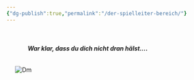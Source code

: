 ```yaml
---
{"dg-publish":true,"permalink":"/der-spielleiter-bereich/"}
---
```


$\quad$
$\quad$
$\quad$
###### $\quad$$\quad$$\quad$**War klar, dass du dich nicht dran hälst....**
$\quad$
![Dm](https://gifdb.com/images/high/critical-role-matthew-mercer-palm-face-fbo1oy0x9m4knc5h.gif)